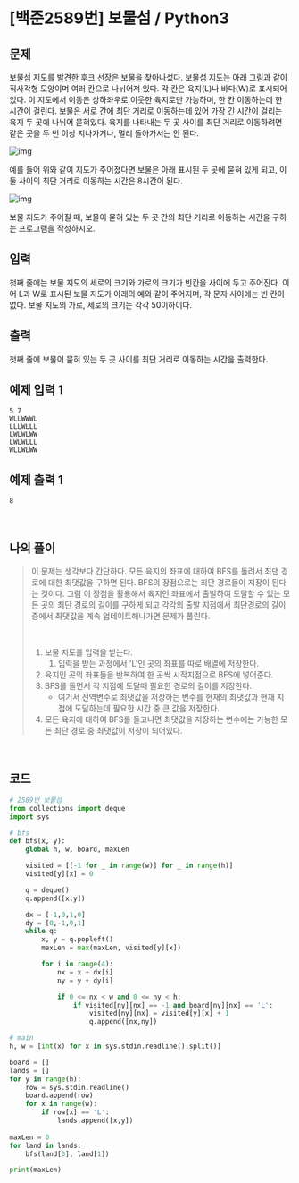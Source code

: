 # [백준2589번] 보물섬 / Python3

## 문제

보물섬 지도를 발견한 후크 선장은 보물을 찾아나섰다. 보물섬 지도는 아래 그림과 같이 직사각형 모양이며 여러 칸으로 나뉘어져 있다. 각 칸은 육지(L)나 바다(W)로 표시되어 있다. 이 지도에서 이동은 상하좌우로 이웃한 육지로만 가능하며, 한 칸 이동하는데 한 시간이 걸린다. 보물은 서로 간에 최단 거리로 이동하는데 있어 가장 긴 시간이 걸리는 육지 두 곳에 나뉘어 묻혀있다. 육지를 나타내는 두 곳 사이를 최단 거리로 이동하려면 같은 곳을 두 번 이상 지나가거나, 멀리 돌아가서는 안 된다.

![img](https://www.acmicpc.net/upload/images/c1bYIsKpI6m317EAx.jpg)

예를 들어 위와 같이 지도가 주어졌다면 보물은 아래 표시된 두 곳에 묻혀 있게 되고, 이 둘 사이의 최단 거리로 이동하는 시간은 8시간이 된다.

![img](https://www.acmicpc.net/upload/images/XqDkWCRUWbzZ.jpg)

보물 지도가 주어질 때, 보물이 묻혀 있는 두 곳 간의 최단 거리로 이동하는 시간을 구하는 프로그램을 작성하시오.

## 입력

첫째 줄에는 보물 지도의 세로의 크기와 가로의 크기가 빈칸을 사이에 두고 주어진다. 이어 L과 W로 표시된 보물 지도가 아래의 예와 같이 주어지며, 각 문자 사이에는 빈 칸이 없다. 보물 지도의 가로, 세로의 크기는 각각 50이하이다.

## 출력

첫째 줄에 보물이 묻혀 있는 두 곳 사이를 최단 거리로 이동하는 시간을 출력한다.

## 예제 입력 1

```
5 7
WLLWWWL
LLLWLLL
LWLWLWW
LWLWLLL
WLLWLWW
```

## 예제 출력 1

```
8
```

<br>

## 나의 풀이

> 이 문제는 생각보다 간단하다. 모든 육지의 좌표에 대하여 BFS를 돌려서 최댄 경로에 대한 최댓값을 구하면 된다. BFS의 장점으로는 최단 경로들이 저장이 된다는 것이다. 그럼 이 장점을 활용해서 육지인 좌표에서 출발하여 도달할 수 있는 모든 곳의 최단 경로의 길이를 구하게 되고 각각의 출발 지점에서 최단경로의 길이 중에서 최댓값을 계속 업데이트해나가면 문제가 풀린다. 
>
> <br>
>
> 1. 보물 지도를 입력을 받는다.
>    1. 입력을 받는 과정에서 'L'인 곳의 좌표를 따로 배열에 저장한다.
> 2. 육지인 곳의 좌표들을 반복하여 한 곳씩 시작지점으로 BFS에 넣어준다.
> 3. BFS를 돌면서 각 지점에 도달때 필요한 경로의 길이를 저장한다.
>    - 여기서 전역변수로 최댓값을 저장하는 변수를 현재의 최댓값과 현재 지점에 도달하는데 필요한 시간 중 큰 값을 저장한다.
> 4. 모든 육지에 대하여 BFS를 돌고나면 최댓값을 저장하는 변수에는 가능한 모든 최단 경로 중 최댓값이 저장이 되어있다.

<br>

## 코드

```python
# 2589번 보물섬
from collections import deque
import sys

# bfs
def bfs(x, y):
    global h, w, board, maxLen

    visited = [[-1 for _ in range(w)] for _ in range(h)]
    visited[y][x] = 0

    q = deque()
    q.append([x,y])

    dx = [-1,0,1,0]
    dy = [0,-1,0,1]
    while q:
        x, y = q.popleft()
        maxLen = max(maxLen, visited[y][x])

        for i in range(4):
            nx = x + dx[i]
            ny = y + dy[i]

            if 0 <= nx < w and 0 <= ny < h:
                if visited[ny][nx] == -1 and board[ny][nx] == 'L':
                    visited[ny][nx] = visited[y][x] + 1
                    q.append([nx,ny])

# main
h, w = [int(x) for x in sys.stdin.readline().split()]

board = []
lands = []
for y in range(h):
    row = sys.stdin.readline()
    board.append(row)
    for x in range(w):
        if row[x] == 'L':
            lands.append([x,y])
    
maxLen = 0
for land in lands:
    bfs(land[0], land[1])

print(maxLen)

```

